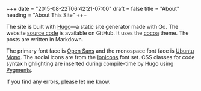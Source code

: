+++
date = "2015-08-22T06:42:21-07:00"
draft = false
title = "About"
heading = "About This Site"
+++

The site is built with [Hugo](https://gohugo.io/)—a static site generator made with Go. The
website [source code](https://github.com/TheLovinator1/website) is available on GitHub. It uses
the [cocoa](https://github.com/nishanths/cocoa-hugo-theme/) theme. The posts are written in Markdown.

The primary font face is [Open Sans](https://fonts.google.com/specimen/Open+Sans) and the monospace font face
is [Ubuntu Mono](http://font.ubuntu.com/). The social icons are from
the [Ionicons](https://github.com/ionic-team/ionicons) font set. CSS classes for code syntax highlighting are inserted
during compile-time by Hugo using [Pygments](http://pygments.org/).

If you find any errors, please let me know.

